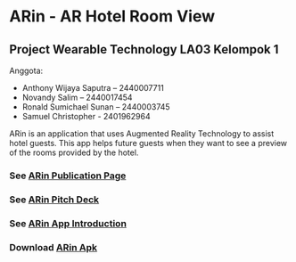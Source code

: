 # ARin - AR Hotel Room View

## Project Wearable Technology LA03 Kelompok 1

Anggota:

- Anthony Wijaya Saputra – 2440007711
- Novandy Salim – 2440017454
- Ronald Sumichael Sunan – 2440003745
- Samuel Christopher - 2401962964

ARin is an application that uses Augmented Reality Technology to assist hotel guests. This app helps future guests when they want to see a preview of the rooms provided by the hotel.

### See [ARin Publication Page](https://plucky-canoe-7fe.notion.site/ARin-AR-for-Hotel-Room-20cee19610134828bd95bcaa177e6b2c)

### See [ARin Pitch Deck](https://www.canva.com/design/DAFR_L_ccNY/-UCc_yHG0pG7mtjcV4-KTA/view?utm_content=DAFR_L_ccNY&utm_campaign=share_your_design&utm_medium=link&utm_source=shareyourdesignpanel)

### See [ARin App Introduction]()

### Download [ARin Apk](https://binusianorg-my.sharepoint.com/personal/ronald_sunan_binus_ac_id/_layouts/15/guestaccess.aspx?docid=0ad1e5f97d9cf4db2baed15c5ff0c7cc3&authkey=AbZABCi7XiGUb2BUz5Jeoz4&e=Hg2Xg2)
